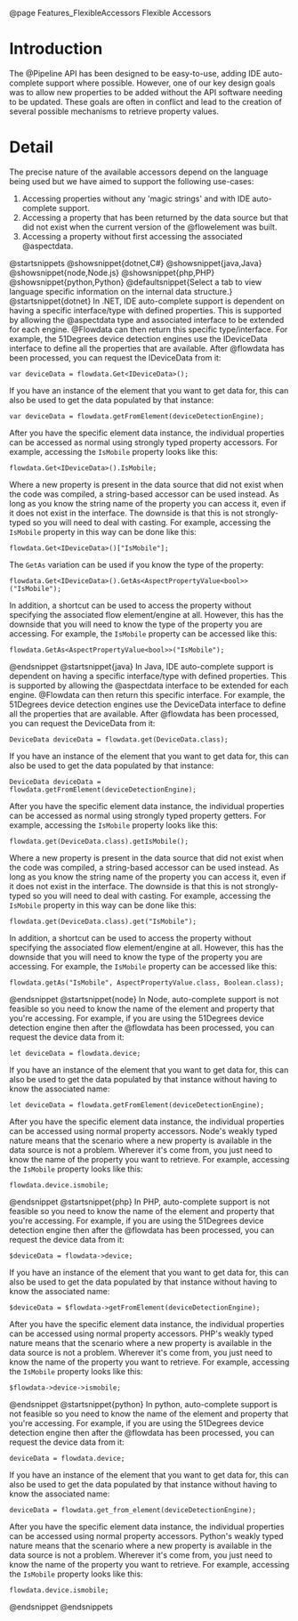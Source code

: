 @page Features_FlexibleAccessors Flexible Accessors

# Introduction

The @Pipeline API has been designed to be easy-to-use, adding IDE auto-complete support where possible. 
However, one of our key design goals was to allow new properties to be added without the API software 
needing to be updated. These goals are often in conflict and lead to the creation of several possible 
mechanisms to retrieve property values.

# Detail

The precise nature of the available accessors depend on the language being used but we have aimed 
to support the following use-cases:

1. Accessing properties without any 'magic strings' and with IDE auto-complete support.
2. Accessing a property that has been returned by the data source but that did not exist when the 
current version of the @flowelement was built.
3. Accessing a property without first accessing the associated @aspectdata.  

@startsnippets
@showsnippet{dotnet,C#}
@showsnippet{java,Java}
@showsnippet{node,Node.js}
@showsnippet{php,PHP}
@showsnippet{python,Python}
@defaultsnippet{Select a tab to view language specific information on the internal data structure.}
@startsnippet{dotnet}
In .NET, IDE auto-complete support is dependent on having a specific interface/type with defined properties.
This is supported by allowing the @aspectdata type and associated interface to be extended for each engine.
@Flowdata can then return this specific type/interface.
For example, the 51Degrees device detection engines use the IDeviceData interface to define all 
the properties that are available.
After @flowdata has been processed, you can request the IDeviceData from it:

```{cs}
var deviceData = flowdata.Get<IDeviceData>();
```

If you have an instance of the element that you want to get data for, this can also be used to 
get the data populated by that instance:

```{cs}
var deviceData = flowdata.getFromElement(deviceDetectionEngine);
```

After you have the specific element data instance, the individual properties can be accessed as 
normal using strongly typed property accessors. For example, accessing the `IsMobile` property looks like this:

```{cs}
flowdata.Get<IDeviceData>().IsMobile;
```

Where a new property is present in the data source that did not exist when the code was compiled, 
a string-based accessor can be used instead. As long as you know the string name of the property you 
can access it, even if it does not exist in the interface. The downside is that this is not strongly-typed 
so you will need to deal with casting. For example, accessing the `IsMobile` property in this way 
can be done like this:

```{cs}
flowdata.Get<IDeviceData>()["IsMobile"];
```

The `GetAs` variation can be used if you know the type of the property:

```{cs}
flowdata.Get<IDeviceData>().GetAs<AspectPropertyValue<bool>>("IsMobile");
```

In addition, a shortcut can be used to access the property without specifying the associated flow 
element/engine at all. However, this has the downside that you will need to know the type of the property 
you are accessing. For example, the `IsMobile` property can be accessed like this:

```{cs}
flowdata.GetAs<AspectPropertyValue<bool>>("IsMobile");
```
@endsnippet
@startsnippet{java}
In Java, IDE auto-complete support is dependent on having a specific interface/type with defined properties.
This is supported by allowing the @aspectdata interface to be extended for each engine.
@Flowdata can then return this specific interface.
For example, the 51Degrees device detection engines use the DeviceData interface to define all the 
properties that are available.
After @flowdata has been processed, you can request the DeviceData from it:

```{java}
DeviceData deviceData = flowdata.get(DeviceData.class);
```

If you have an instance of the element that you want to get data for, this can also be used to get 
the data populated by that instance:

```{java}
DeviceData deviceData = flowdata.getFromElement(deviceDetectionEngine);
```

After you have the specific element data instance, the individual properties can be accessed as normal 
using strongly typed property getters. For example, accessing the `IsMobile` property looks like this:

```{java}
flowdata.get(DeviceData.class).getIsMobile();
```

Where a new property is present in the data source that did not exist when the code was compiled, 
a string-based accessor can be used instead. As long as you know the string name of the property you can access it, 
even if it does not exist in the interface. The downside is that this is not strongly-typed so you will need to 
deal with casting. For example, accessing the `IsMobile` property in this way can be done like this:

```{java}
flowdata.get(DeviceData.class).get("IsMobile");
```

In addition, a shortcut can be used to access the property without specifying the associated flow element/engine at all. 
However, this has the downside that you will need to know the type of the property you are accessing. 
For example, the `IsMobile` property can be accessed like this:

```{java}
flowdata.getAs("IsMobile", AspectPropertyValue.class, Boolean.class);
```
@endsnippet
@startsnippet{node}
In Node, auto-complete support is not feasible so you need to know the name of the element and property that 
you're accessing.
For example, if you are using the 51Degrees device detection engine then after the @flowdata has been processed, 
you can request the device data from it:

```{js}
let deviceData = flowdata.device;
```

If you have an instance of the element that you want to get data for, this can also be used to get the data
populated by that instance without having to know the associated name:

```{js}
let deviceData = flowdata.getFromElement(deviceDetectionEngine);
```

After you have the specific element data instance, the individual properties can be accessed using normal 
property accessors. 
Node's weakly typed nature means that the scenario where a new property is available in the data source is 
not a problem. 
Wherever it's come from, you just need to know the name of the property you want to retrieve. For example, 
accessing the `IsMobile` property looks like this:

```{js}
flowdata.device.ismobile;
```
@endsnippet
@startsnippet{php}
In PHP, auto-complete support is not feasible so you need to know the name of the element and property that you're accessing.
For example, if you are using the 51Degrees device detection engine then after the @flowdata has been processed, 
you can request the device data from it:

```{php}
$deviceData = flowdata->device;
```

If you have an instance of the element that you want to get data for, this can also be used to get the 
data populated by that instance without having to know the associated name:

```{php}
$deviceData = $flowdata->getFromElement(deviceDetectionEngine);
```

After you have the specific element data instance, the individual properties can be accessed using normal property accessors. 
PHP's weakly typed nature means that the scenario where a new property is available in the data source is not a problem. 
Wherever it's come from, you just need to know the name of the property you want to retrieve. For example, 
accessing the `IsMobile` property looks like this:

```{php}
$flowdata->device->ismobile;
```
@endsnippet
@startsnippet{python}
In python, auto-complete support is not feasible so you need to know the name of the element and property that you're accessing.
For example, if you are using the 51Degrees device detection engine then after the @flowdata has been processed, 
you can request the device data from it:

```{python}
deviceData = flowdata.device;
```

If you have an instance of the element that you want to get data for, this can also be used to get the 
data populated by that instance without having to know the associated name:

```{python}
deviceData = flowdata.get_from_element(deviceDetectionEngine);
```

After you have the specific element data instance, the individual properties can be accessed using normal property accessors. 
Python's weakly typed nature means that the scenario where a new property is available in the data source is not a problem. 
Wherever it's come from, you just need to know the name of the property you want to retrieve. For example, 
accessing the `IsMobile` property looks like this:

```{python}
flowdata.device.ismobile;
```
@endsnippet
@endsnippets